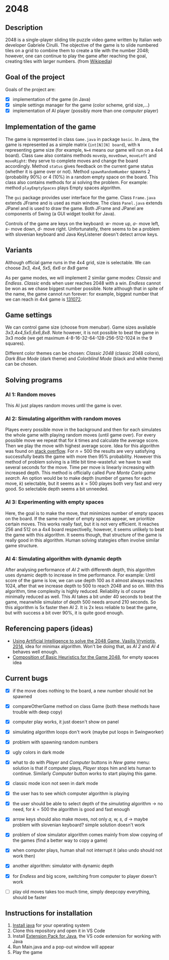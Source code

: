 # 2048

## Description 

2048 is a single-player sliding tile puzzle video game written by Italian web developer Gabriele Cirulli. The objective of the game is to slide numbered tiles on a grid to combine them to create a tile with the number 2048; however, one can continue to play the game after reaching the goal, creating tiles with larger numbers. (from [Wikipedia](https://en.wikipedia.org/wiki/2048_(video_game)))

## Goal of the project

Goals of the project are:
- [x] implementation of the game (in Java)
- [x] simple settings manager for the game (color scheme, grid size,...)
- [x] implementation of AI player (possibly more than one *computer* player)

## Implementation of the game

The game is represented in class `Game.java` in package `basic`. In Java, the game is represented as a simple matrix (`int[N][N] board`), with `N` representing game size (for example, `N=4` means our game will run on a 4x4 board). Class `Game` also contains methods `moveUp`, `moveDown`, `moveLeft` and `moveRight`: they serve to complete moves and change the board accordingly. Method `status` gives feedback on the current game status (whether it is game over or not). Method `spawnRandomNumber` spawns 2 (probability 90%) or 4 (10%) in a random empty space on the board. This class also contains methods for ai solving the problem. For example: method `playEmptySpaces` plays Empty spaces algorithm.

The `gui` package provides user interface for the game. Class `Frame.java` extends JFrame and is used as main window. The class `Panel.java` extends JPanel and is used to draw the game. Both JFrame and JPanel are components of Swing (a GUI widget toolkit for Java).

Controls of the game are keys on the keyboard: *w*- move up, *a*- move left, *s*- move down, *d*- move right. Unfortunatelly, there seems to be a problem with slovenian keyboard and Java KeyListener doesn't detect arrow keys.

## Variants
Although official game runs in the 4x4 grid, size is selectable. We can choose *3x3, 4x4, 5x5, 6x6* or *8x8* game

As per game modes, we will implement 2 similar game modes: *Classic* and *Endless*. *Classic* ends when user reaches 2048 with a win. *Endless* cannot be won as we chase biggest number possible. Note although that in spite of the name, the game cannot run forever: for example, biggest number that we can reach in 4x4 game is [131072](https://qph.fs.quoracdn.net/main-qimg-432256feb5c92d2a35549f120d03dbca).

## Game settings
We can control game size (choose from menubar). Game sizes available *3x3*,*4x4*,*5x5*,*6x6*,*8x8*. Note however, it is not possible to beat the game in 3x3 mode (we get maximum 4-8-16-32-64-128-256-512-1024 in the 9 squares).

Different color themes can be chosen: *Classic 2048* (classic 2048 colors), *Dark Blue Mode* (dark theme) and *Colorblind Mode* (black and white theme) can be chosen.

## Solving programs

### **AI 1**: Random moves
This AI just playes random moves until the game is over.

### **AI 2**: Simulating algorithm with random moves
Playes every possible move in the background and then for each simulates the whole game with playing random moves (until game over). For every possible move we repeat that for $k$ times and calculate the average score. Then we play the move with highest average score. Idea for this algorithm was found on [stack overflow](https://stackoverflow.com/questions/22342854/what-is-the-optimal-algorithm-for-the-game-2048#:~:text=AI%20Algorithm&text=The%20starting%20move%20with%20the,1%25%20for%20the%208192%20tile). For $n=500$ the results are very satisfying successfully beats the game with more then 95% probability. However this method of problem solving is a little bit time-wasteful: we have to wait several seconds for the move. Time per move is linearly increasing with increased depth. This method is officially called *Pure Monte Carlo game search*. An option would be to make depth (number of games for each move, $k$) selectable, but it seems as $k=500$ playes both very fast and very good. So selectable depth seems a bit unneeded.

### **AI 3**: Experimenting with empty spaces
Here, the goal is to make the move, that minimizes number of empty spaces on the board. If the same number of empty spaces appear, we prioritize certain moves. This works really fast, but it is not very efficient. It reaches 256 and 512 on a 4x4 board respectivelly, however, it seems unlikely to beat the game with this algorithm. It seems though, that structure of the game is really good in this algorithm. Human solving stategies often involve similar game structure.

### **AI 4**: Simulating algorithm with dynamic depth
After analysing performance of *AI 2* with differenth depth, this algorithm uses dynamic depth to increase in time performance. For example: Until score of the game is low, we can use depth 100 as it almost always reaches 1024, after that we increase depth to 500 to reach 2048 and so on. With this algorithm, time complexity is highly reduced. Reliability is of course minimally reduced as well. This AI takes a bit under 40 seconds to beat the game, meanwhile simulator of depth 500 needs around 210 seconds. So this algorithm is 5x faster then AI 2. It is 2x less reliable to beat the game, but with success a bit over 90%, it is quite good enough.

## Referencing papers (ideas)
- [Using Artificial Intelligence to solve the 2048 Game, Vasilis Vryniotis, 2014](https://blog.datumbox.com/using-artificial-intelligence-to-solve-the-2048-game-java-code/), idea for minimax algorithm. Won't be doing that, as *AI 2* and *AI 4* behaves well enough.
- [Composition of Basic Heuristics for the Game 2048](https://theresamigler.files.wordpress.com/2020/03/2048.pdf), for empty spaces idea

## Current bugs
- [x] if the move does nothing to the board, a new number should not be spawned
- [x] compareOtherGame method on class Game (both these methods have trouble with deep copy)
- [x] computer play works, it just doesn't show on panel
- [x] simulating algorithm loops don't work (maybe put loops in Swingworker)
- [x] problem with spawning random numbers
- [x] ugly colors in dark mode
- [x] what to do with *Player* and *Computer* buttons in *New game* menu: solution is that if computer plays, *Player* stops him and lets human to continue. Similarly *Computer* button works to start playing this game. 
- [x] classic mode icon not seen in dark mode
- [x] the user has to see which computer algorithm is playing
- [x] the user should be able to select depth of the *simulating* algorithm -> no need, for $k=500$ the algorithm is good and fast enough
- [x] arrow keys should also make moves, not only *a, w, s, d* -> maybe problem with slovenian keyboard? simple solution doesn't work
- [x] problem of slow simulator algorithm comes mainly from slow copying of the games (find a better way to copy a game)
- [x] when computer plays, human shall not interrupt it (also undo should not work then)
- [x] another algorithm: simulator with dynamic depth
- [x] for *Endless* and big score, switching from computer to player doesn't work
- [ ] play old moves takes too much time, simply deepcopy everything, should be faster


## Instructions for installation
1. [Install java](https://www.java.com/en/download/) for your operating system
2. Clone this repository and open it in VS Code
3. Install [Extension Pack for Java](https://marketplace.visualstudio.com/items?itemName=vscjava.vscode-java-pack), the VS code extension for working with Java
4. Run Main.java and a pop-out window will appear
5. Play the game 